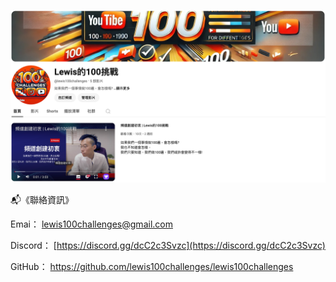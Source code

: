 ![](media/Pasted%20image%2020241108195729.png)

📬《聯絡資訊》

Emai：
lewis100challenges@gmail.com

Discord：
[https://discord.gg/dcC2c3Svzc](https://discord.gg/dcC2c3Svzc)

GitHub：
https://github.com/lewis100challenges/lewis100challenges